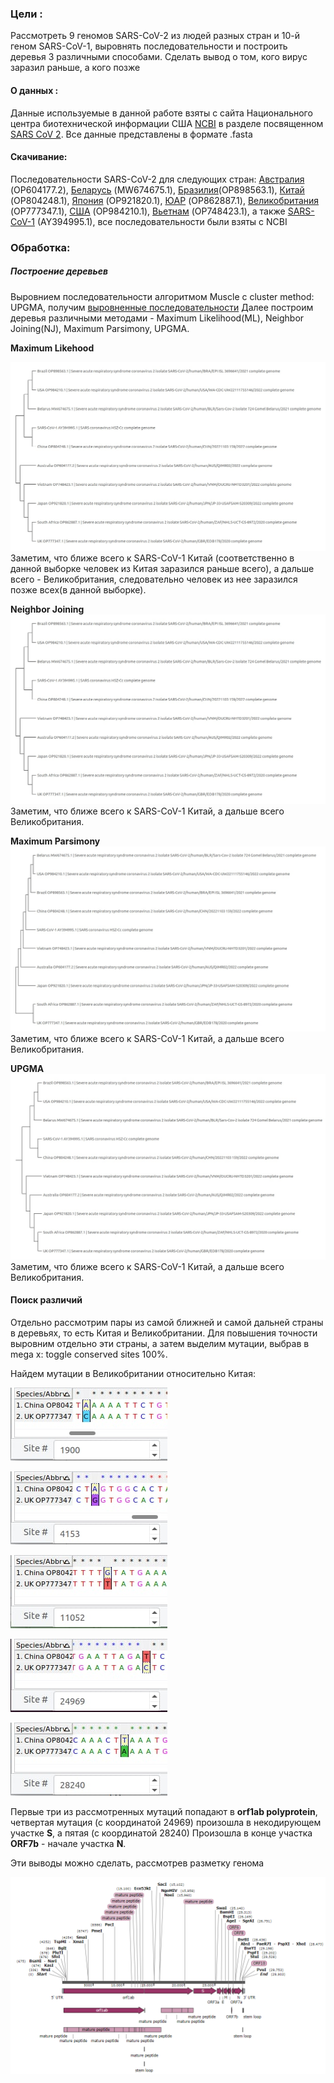 ### Цели : 

Рассмотреть 9 геномов SARS-CoV-2 из людей разных стран и 10-й геном SARS-CoV-1, выровнять последовательности и построить деревья 3 различными способами. Сделать вывод о том, кого вирус заразил раньше, а кого позже


#### О данных :

Данные используемые в данной работе взяты с сайта Национального центра биотехнической информации США [NCBI](https://www.ncbi.nlm.nih.gov/) в разделе посвященном [SARS CoV 2](https://www.ncbi.nlm.nih.gov/sars-cov-2/). Все данные представлены в формате .fasta

#### Скачивание:
Последовательности SARS-CoV-2 для следующих стран: [Австралия](countries/Australia.fasta) (OP604177.2), [Беларусь](countries/Belarus.fasta) (MW674675.1), [Бразилия](countries/Brazil.fasta)(OP898563.1), [Китай](countries/China.fasta) (OP804248.1), [Япония](countries/Japan.fasta) (OP921820.1), [ЮАР](countries/South_Africa.fasta) (OP862887.1), [Великобритания](countries/UK.fasta) (OP777347.1), [США](countries/USA.fasta) (OP984210.1), [Вьетнам](countries/Vietnam.fasta) (OP748423.1), а также [SARS-CoV-1](countries/SARS_Cov_1.fasta) (AY394995.1), все последовательности были взяты с NCBI

### Обработка:

##### Построение деревьев
Выровнием последовательности алгоритмом Muscle с cluster method: UPGMA, получим [выровненные последовательности](sequences_countries.meg)
Далее построим деревья различными методами - Maximum Likelihood(ML), Neighbor Joining(NJ), Maximum Parsimony, UPGMA.

**Maximum Likehood**

![](trees/ML.png)
Заметим, что ближе всего к SARS-CoV-1 Китай (соответственно в данной выборке человек из Китая заразился раньше всего), а дальше всего - Великобритания, следовательно человек из нее заразился позже всех(в данной выборке).


**Neighbor Joining**
![](trees/NJ.png)
Заметим, что ближе всего к SARS-CoV-1 Китай, а дальше всего Великобритания.


**Maximum Parsimony**
![](trees/Parsimony.png)
Заметим, что ближе всего к SARS-CoV-1 Китай, а дальше всего Великобритания.


**UPGMA**
![](trees/UPGMA.png)
Заметим, что ближе всего к SARS-CoV-1 Китай, а дальше всего Великобритания.



#### Поиск различий

Отдельно рассмотрим пары из самой ближней и самой дальней страны в деревьях, то есть Китая и Великобритании.
Для повышения точности выровним отдельно эти страны, а затем выделим мутации, выбрав в mega x: toggle conserved sites 100%.

Найдем мутации в Великобритании относительно Китая:

![](mutations/MUT1.png)

![](mutations/MUT2.png)

![](mutations/MUT3.png)

![](mutations/MUT4.png)

![](mutations/MUT5.png)

Первые три из рассмотренных мутаций попадают в **orf1ab polyprotein**, четвертая мутация (с координатой 24969) произошла в некодирующем участке **S**, а пятая (с координатой 28240) Произошла в конце участка **ORF7b** - начале участка **N**.

Эти выводы можно сделать, рассмотрев разметку генома

![](mutations/map.png)
